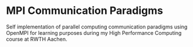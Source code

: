 # MPI Communication Paradigms

Self implementation of parallel computing communication paradigms using OpenMPI for learning purposes during my High Performance Computing course at RWTH Aachen.
